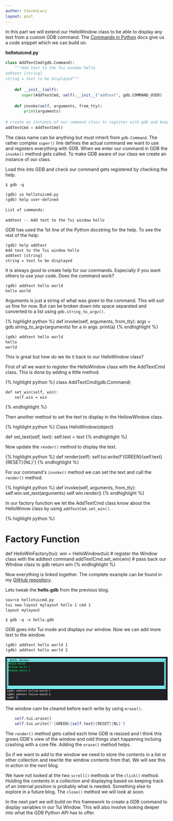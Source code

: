 ```yaml
---
author: StevenLwcz
layout: post
---
```

In this part we will extend our HelloWindow class to be able to display any text from a custom GDB command. 
The [Commands in Python](https://sourceware.org/gdb/onlinedocs/gdb/Commands-In-Python.html#Commands-In-Python) docs give us a code snippet which we can build on.

**hellotuicmd.py**

```python
class AddTextCmd(gdb.Command):
    """Add text to the Tui window hello
addtext [string]
string = text to be displayed"""

    def __init__(self):
       super(AddTextCmd, self).__init__("addtext", gdb.COMMAND_USER)

    def invoke(self, arguments, from_tty):
        print(arguments)

# create an instance of our command class to register with gdb and keep a reference for later.
addTextCmd = AddTextCmd()
```

The class name can be anything but must inherit from `gdb.Command`. The rather complex `super()` line defines the actual command we want to use and registers everything with GDB. When we enter our command in GDB the `invoke()` method gets called. To make GDB aware of our class we create an instance of our class. 

Load this into GDB and check our command gets registered by checking the help.

```shell
$ gdb -q
```

```
(gdb) so hellotuicmd.py
(gdb) help user-defined

List of commands:

addtext -- Add text to the Tui window hello
```

GDB has used the 1st line of the Python docstring for the help. To see the rest of the help:

```
(gdb) help addtext
Add text to the Tui window hello
addtext [string]
string = text to be displayed
```

It is always good to create help for our commands. Especially if you want others to use your code. Does the command work?

```
(gdb) addtext hello world
hello world
```

Arguments is just a string of what was given to the command. This will suit us fine for now. But can be broken down into space separated and converted to a list using `gdb.string_to_argv()`.

{% highlight python %}
def invoke(self, arguments, from_tty):
    args = gdb.string_to_argv(arguments)
    for a in args:
        print(a)
{% endhighlight %}
```
(gdb) addtext hello world
hello
world
```

This is great but how do we tie it back to our HelloWindow class?

First of all we want to register the HelloWindow class with the AddTextCmd class. This is done by adding a little method.

{% highlight python %}
class AddTextCmd(gdb.Command)

    def set_win(self, win):
        self.win = win
{% endhighlight %}

Then another method to set the text to display in the HellowWindow class.

{% highlight python %}
Class HelloWindow(object)

   def set_text(self, text):
        self.text = text
{% endhighlight %}

Now update the `render()` method to display the text.

{% highlight python %}
     def render(self):
        self.tui.write(f'{GREEN}{self.text}{RESET}{NL}')
{% endhighlight %}

For our command's `invoke()` method we can set the text and call the `render()` method.

{% highlight python %}
def invoke(self, arguments, from_tty):
    self.win.set_text(arguments)
    self.win.render()
{% endhighlight %}

In our factory function we let the AddTextCmd class know about the HelloWinow class by using `addTextCmd.set_win()`.

{% highlight python %}
# Factory Function
def HelloWinFactory(tui):
    win =  HelloWindow(tui)
    # register the Window class with the addtext command
    addTextCmd.set_win(win)
    # pass back our WIndow class to gdb
    return win
{% endhighlight %}

Now everything is linked together. The complete example can be found in my [GitHub repository](https://github.com/StevenLwcz/gdb-python-blog).

Lets tweak the **hello.gdb** from the previous blog.

```
source hellotuicmd.py
tui new-layout mylayout hello 1 cmd 1
layout mylayout
```
```shell
$ gdb -q -x hello.gdb
```
GDB goes into Tui mode and displays our window. Now we can add more text to the window.

```
(gdb) addtext hello world 1
(gdb) addtext hello world 2
```
![Hello World Window](/images/TuiWindow2.png)

The window cam be cleared before each write by using `erase()`.

```python
    self.tui.erase()
    self.tui.write(f'{GREEN}{self.text}{RESET}{NL}')
````

The `render()` method gets called each time GDB is resized and I think this grows GDB's view of the window and odd things start happening incluing crashing with a core file. Adding the `erase()` method helps. 

So if we want to add to the window we need to store the contents in a list or other collection and rewrite the window contents from that. We will see this in action in the next blog.

We have not looked at the two `scroll()` methods or the `click()` method. Holding the contents in a collection and displaying based on keeping track of an internal position is probably what is needed. Something else to explore in a future blog. The `close()` method we will look at soon.

In the next part we will build on this framework to create a GDB command to display variables in our Tui Window. This will also involve looking deeper into what the GDB Python API has to offer.

